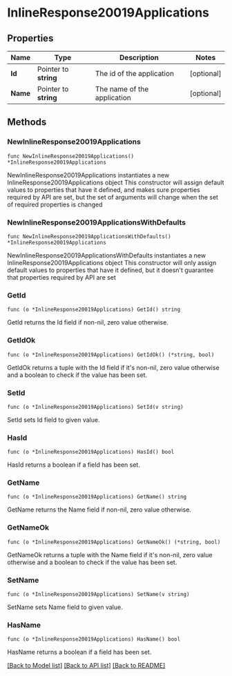# InlineResponse20019Applications

## Properties

Name | Type | Description | Notes
------------ | ------------- | ------------- | -------------
**Id** | Pointer to **string** | The id of the application | [optional] 
**Name** | Pointer to **string** | The name of the application | [optional] 

## Methods

### NewInlineResponse20019Applications

`func NewInlineResponse20019Applications() *InlineResponse20019Applications`

NewInlineResponse20019Applications instantiates a new InlineResponse20019Applications object
This constructor will assign default values to properties that have it defined,
and makes sure properties required by API are set, but the set of arguments
will change when the set of required properties is changed

### NewInlineResponse20019ApplicationsWithDefaults

`func NewInlineResponse20019ApplicationsWithDefaults() *InlineResponse20019Applications`

NewInlineResponse20019ApplicationsWithDefaults instantiates a new InlineResponse20019Applications object
This constructor will only assign default values to properties that have it defined,
but it doesn't guarantee that properties required by API are set

### GetId

`func (o *InlineResponse20019Applications) GetId() string`

GetId returns the Id field if non-nil, zero value otherwise.

### GetIdOk

`func (o *InlineResponse20019Applications) GetIdOk() (*string, bool)`

GetIdOk returns a tuple with the Id field if it's non-nil, zero value otherwise
and a boolean to check if the value has been set.

### SetId

`func (o *InlineResponse20019Applications) SetId(v string)`

SetId sets Id field to given value.

### HasId

`func (o *InlineResponse20019Applications) HasId() bool`

HasId returns a boolean if a field has been set.

### GetName

`func (o *InlineResponse20019Applications) GetName() string`

GetName returns the Name field if non-nil, zero value otherwise.

### GetNameOk

`func (o *InlineResponse20019Applications) GetNameOk() (*string, bool)`

GetNameOk returns a tuple with the Name field if it's non-nil, zero value otherwise
and a boolean to check if the value has been set.

### SetName

`func (o *InlineResponse20019Applications) SetName(v string)`

SetName sets Name field to given value.

### HasName

`func (o *InlineResponse20019Applications) HasName() bool`

HasName returns a boolean if a field has been set.


[[Back to Model list]](../README.md#documentation-for-models) [[Back to API list]](../README.md#documentation-for-api-endpoints) [[Back to README]](../README.md)


